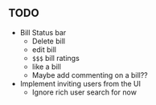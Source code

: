 ## TODO

- Bill Status bar
  - Delete bill
  - edit bill
  - `$$$` bill ratings
  - like a bill
  - Maybe add commenting on a bill??
- Implement inviting users from the UI
  - Ignore rich user search for now
